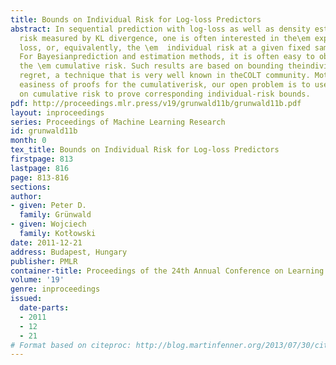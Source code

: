 ```yaml
---
title: Bounds on Individual Risk for Log-loss Predictors
abstract: In sequential prediction with log-loss as well as density estimationwith
  risk measured by KL divergence, one is often interested in the\em expected instantaneous
  loss, or, equivalently, the \em  individual risk at a given fixed sample size n.
  For Bayesianprediction and estimation methods, it is often easy to obtain boundson
  the \em cumulative risk. Such results are based on bounding theindividual sequence
  regret, a technique that is very well known in theCOLT community. Motivated by the
  easiness of proofs for the cumulativerisk, our open problem is to use the results
  on cumulative risk to prove corresponding individual-risk bounds.
pdf: http://proceedings.mlr.press/v19/grunwald11b/grunwald11b.pdf
layout: inproceedings
series: Proceedings of Machine Learning Research
id: grunwald11b
month: 0
tex_title: Bounds on Individual Risk for Log-loss Predictors
firstpage: 813
lastpage: 816
page: 813-816
sections: 
author:
- given: Peter D.
  family: Grünwald
- given: Wojciech
  family: Kotłowski
date: 2011-12-21
address: Budapest, Hungary
publisher: PMLR
container-title: Proceedings of the 24th Annual Conference on Learning Theory
volume: '19'
genre: inproceedings
issued:
  date-parts:
  - 2011
  - 12
  - 21
# Format based on citeproc: http://blog.martinfenner.org/2013/07/30/citeproc-yaml-for-bibliographies/
---
```

